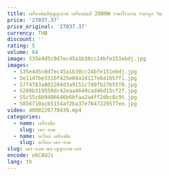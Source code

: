 ```yaml
---
title: เครื่องพ่นสีสุญญากาศ เครื่องพ่นสี 2800W ราคาโรงงาน ราคาถูก จีน
price: '27037.37'
price_original: '27037.37'
currency: THB
discount: ''
rating: 5
volume: 64
image: S35e4d5c0d7ec45a1b38cc24bfe151ebdj.jpg
images:
  - S35e4d5c0d7ec45a1b38cc24bfe151ebdj.jpg
  - Se11d7be3316f425e84a1d117e6a1b57fi.jpg
  - S7f4783a802284d3a9151c7d0fb27b55f0.jpg
  - S208b319550dc42eaa4649cad46d15cf2f.jpg
  - S5c55c6b9406646b6bfaa2a4ff2dbc8c9t.jpg
  - S856710acb5154af2ba37e7647229577ee.jpg
video: 4000220778439.mp4
categories:
  - name: เครื่องมือ
    slug: เคร-องม
  - name: อะไหล่ เครื่องมือ
    slug: อะไหล-เคร-องม
slug: เคร-องพ-นส-ญญากาศ-เคร
encode: okCAUJs
lang: th
---
```

  